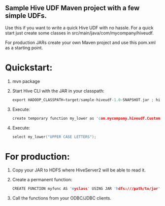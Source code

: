 ## Sample Hive UDF Maven project with a few simple UDFs.

Use this if you want to write a quick Hive UDF with no hassle.
For a quick start just create some classes in src/main/java/com/mycompany/hiveudf.

For production JARs create your own Maven project and use this pom.xml as a starting point.

# Quickstart:

1. mvn package
2. Start Hive CLI with the JAR in your classpath:
    ```c
    export HADOOP_CLASSPATH=target/sample-hiveudf-1.0-SNAPSHOT.jar ; hive
    ```

3. Execute:
    ```c
    create temporary function my_lower as 'com.mycompany.hiveudf.CustomLower'; 
    ```

4. Execute:
    ```c
    select my_lower("UPPER CASE LETTERS");
    ```

# For production:

1. Copy your JAR to HDFS where HiveServer2 will be able to read it.
2. Create a permanent function:
    ```c
    CREATE FUNCTION myfunc AS 'myclass' USING JAR 'hdfs:///path/to/jar';
    ```

3. Call the functions from your ODBC/JDBC clients.
